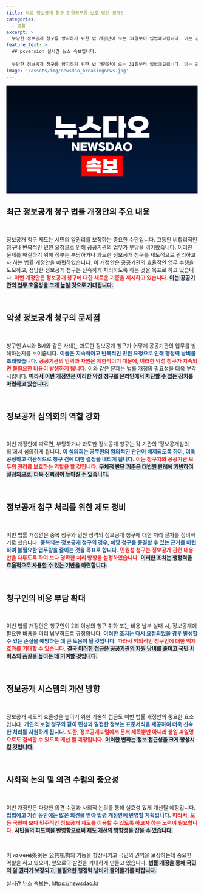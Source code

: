 ```yaml
---
title: 악성 정보공개 청구 민원공무원 보호 방안 공개!
categories:
  - 법률
excerpt: >
  부당한 정보공개 청구를 방지하기 위한 법 개정안이 오는 31일부터 입법예고됩니다. 이는 공공기관의 업무 효율성을 높이고, 정당한 시민의 알권리를 보장하기 위한 결정입니다. 더 이상 악성 청구로 인한 행정력 낭비는 없을 전망!
feature_text: >
  ## pcversion 실시간 뉴스 속보입니다.

  부당한 정보공개 청구를 방지하기 위한 법 개정안이 오는 31일부터 입법예고됩니다. 이는 공공기관의 업무 효율성을 높이고, 정당한 시민의 알권리를 보장하기 위한 결정입니다. 더 이상 악성 청구로 인한 행정력 낭비는 없을 전망!
image: '/assets/img/newsdao_breakingnews.jpg'
---
```


<p><img src="/assets/img/newsdao_breakingnews.jpg" alt="pcversion 속보" /></p>

<h2 data-ke-size="size26">최근 정보공개 청구 법률 개정안의 주요 내용</h2>

<p data-ke-size="size16">&nbsp;</p>

<p>정보공개 청구 제도는 시민의 알권리를 보장하는 중요한 수단입니다. 그동안 비합리적인 청구나 반복적인 민원 요청으로 인해 공공기관의 업무가 부담을 겪어왔습니다. 이러한 문제를 해결하기 위해 정부는 부당하거나 과도한 정보공개 청구를 제도적으로 관리하고자 하는 법률 개정안을 마련하였습니다. 이 개정안은 공공기관의 효율적인 업무 수행을 도모하고, 정당한 정보공개 청구는 신속하게 처리하도록 하는 것을 목표로 하고 있습니다. <b><span style="color: #ee2323;">이번 개정안은 정보공개 청구에 대한 새로운 기준을 제시하고 있습니다.</span></b> <b><span style="background-color: #21538527;">이는 공공기관의 업무 효율성을 크게 높일 것으로 기대됩니다.</span></b></p>

<p data-ke-size="size16">&nbsp;</p>

<h2 data-ke-size="size26">악성 정보공개 청구의 문제점</h2>

<p data-ke-size="size16">&nbsp;</p>

<p>청구인 A씨와 B씨와 같은 사례는 과도한 정보공개 청구가 어떻게 공공기관의 업무를 방해하는지를 보여줍니다. <b><span style="color: #1a5490;">이들은 지속적이고 반복적인 민원 요청으로 인해 행정력 낭비를 초래했습니다.</span></b> <b><span style="color: #ee2323;">공공기관의 인력과 자원은 제한적이기 때문에, 이러한 악성 청구가 지속되면 불필요한 비용이 발생하게 됩니다.</span></b> 이와 같은 문제는 법률 개정의 필요성을 더욱 부각시킵니다. <b><span style="background-color: #21538527;">따라서 이번 개정안은 이러한 악성 청구를 온라인에서 차단할 수 있는 장치를 마련하고 있습니다.</span></b></p>

<p data-ke-size="size16">&nbsp;</p>

<h2 data-ke-size="size26">정보공개 심의회의 역할 강화</h2>

<p data-ke-size="size16">&nbsp;</p>

<p>이번 개정안에 따르면, 부당하거나 과도한 정보공개 청구는 각 기관의 ‘정보공개심의회’에서 심의하게 됩니다. <b><span style="color: #1a5490;">이 심의회는 공무원의 임의적인 판단이 배제되도록 하여, 더욱 공정하고 객관적으로 청구 건에 대한 결정을 내리게 됩니다.</span></b> <b><span style="color: #ee2323;">이는 청구자와 공공기관 모두의 권리를 보호하는 역할을 할 것입니다.</span></b> <b><span style="background-color: #21538527;">구체적 판단 기준은 대법원 판례에 기반하여 설정되므로, 더욱 신뢰성이 높아질 수 있습니다.</span></b></p>

<p data-ke-size="size16">&nbsp;</p>

<h2 data-ke-size="size26">정보공개 청구 처리를 위한 제도 정비</h2>

<p data-ke-size="size16">&nbsp;</p>

<p>이번 법률 개정안은 중복 청구와 민원 성격의 정보공개 청구에 대한 처리 절차를 정비하기로 했습니다. <b><span style="color: #1a5490;">중복되는 정보공개 청구의 경우, 해당 청구를 종결할 수 있는 근거를 마련하여 불필요한 업무량을 줄이는 것을 목표로 합니다.</span></b> <b><span style="color: #ee2323;">민원성 청구는 정보공개 관련 내용만을 다루도록 하여 보다 명확한 처리 방향을 설정하였습니다.</span></b> <b><span style="background-color: #21538527;">이러한 조치는 행정력을 효율적으로 사용할 수 있는 기반을 마련합니다.</span></b></p>

<p data-ke-size="size16">&nbsp;</p>

<h2 data-ke-size="size26">청구인의 비용 부담 확대</h2>

<p data-ke-size="size16">&nbsp;</p>

<p>이번 법률 개정안은 청구인이 2회 이상의 청구 취하 또는 비용 납부 실패 시, 정보공개에 필요한 비용을 미리 납부하도록 규정합니다. <b><span style="color: #1a5490;">이러한 조치는 다시 요청되었을 경우 발생할 수 있는 손실을 예방하는 데 큰 도움이 될 것입니다.</span></b> <b><span style="color: #ee2323;">따라서 악의적인 청구인에 대한 억제 효과를 기대할 수 있습니다.</span></b> <b><span style="background-color: #21538527;">결국 이러한 접근은 공공기관의 자원 낭비를 줄이고 국민 서비스의 품질을 높이는 데 기여할 것입니다.</span></b></p>

<p data-ke-size="size16">&nbsp;</p>

<h2 data-ke-size="size26">정보공개 시스템의 개선 방향</h2>

<p data-ke-size="size16">&nbsp;</p>

<p>정보공개 제도의 효율성을 높이기 위한 기술적 접근도 이번 법률 개정안의 중요한 요소입니다. <b><span style="color: #1a5490;">개인의 보험 청구와 같이 민생과 밀접한 정보는 표준서식을 제공하여 더욱 신속한 처리를 지원하게 됩니다.</span></b> <b><span style="color: #ee2323;">또한, 정보공개포털에서 문서 제목뿐만 아니라 붙임 파일명으로도 검색할 수 있도록 개선 될 예정입니다.</span></b> <b><span style="background-color: #21538527;">이러한 변화는 정보 접근성을 크게 향상시킬 것입니다.</span></b></p>

<p data-ke-size="size16">&nbsp;</p>

<h2 data-ke-size="size26">사회적 논의 및 의견 수렴의 중요성</h2>

<p data-ke-size="size16">&nbsp;</p>

<p>이번 개정안은 다양한 의견 수렴과 사회적 논의를 통해 실효성 있게 개선될 예정입니다. <b><span style="color: #1a5490;">입법예고 기간 동안에는 많은 의견을 받아 법령 개정안에 반영할 계획입니다.</span></b> <b><span style="color: #ee2323;">따라서, 모든 국민이 보다 민주적인 정보공개 제도를 이용할 수 있도록 하고자 하는 노력이 필요합니다.</span></b> <b><span style="background-color: #21538527;">시민들의 피드백을 반영함으로써 제도 개선의 방향성을 잡을 수 있습니다.</span></b></p>

<p data-ke-size="size16">&nbsp;</p>

<p>이 измене҉条例는 公共机构의 기능을 향상시키고 국민의 권익을 보장하는데 중요한 역할을 하고 있으며, 앞으로의 발전을 기대하게 만들고 있습니다. 
<b><span style="background-color: #21538527;">법률 개정을 통해 국민의 알 권리가 보장되고, 불필요한 행정력 낭비가 줄어들기를 바랍니다.</span></b></p>
실시간 뉴스 속보는, <a href="https://newsdao.kr" rel="dofollow">https://newsdao.kr</a>


